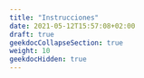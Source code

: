 ```yaml
---
title: "Instrucciones"
date: 2021-05-12T15:57:08+02:00
draft: true
geekdocCollapseSection: true
weight: 10
geekdocHidden: true
---
```


